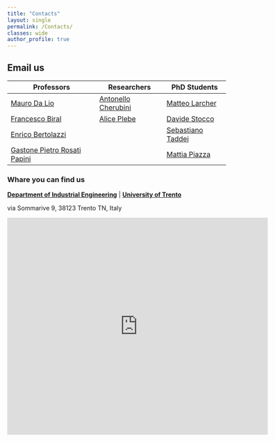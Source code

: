 ```yaml
---
title: "Contacts"
layout: single
permalink: /Contacts/
classes: wide
author_profile: true
---
```


## Email us

| Professors                                                           | Researchers                                                | PhD Students                                            |
|----------------------------------------------------------------------|------------------------------------------------------------|---------------------------------------------------------|
| [Mauro Da Lio](mailto:mauro.dalio@unitn.it)                          | [Antonello Cherubini](mailto:antonello.cherubini@unitn.it) | [Matteo Larcher](mailto:matteo.larcher@unitn.it)        |
| [Francesco Biral](mailto:francesco.biral@unitn.it)                   | [Alice Plebe](mailto:alice.plebe@unitn.it)                 | [Davide Stocco](mailto:davide.stocco@unitn.it)          |
| [Enrico Bertolazzi](mailto:enrico.bertolazzi@unitn.it)               |                                                            | [Sebastiano Taddei](mailto:sebastiano.taddei@unitn.it)  |
| [Gastone Pietro Rosati Papini](mailto:gastone.rosatipapini@unitn.it) |                                                            | [Mattia Piazza](mailto:mattia.piazza@unitn.it)          |


### Whare you can find us

[**Department of Industrial Engineering**](https://www.dii.unitn.it/) | [**University of Trento**](https://www.unitn.it/)

via Sommarive 9, 38123 Trento TN, Italy

<div class="mapouter"><div class="gmap_canvas"><iframe width="600" height="500" id="gmap_canvas" src="https://maps.google.com/maps?q=via%20sommarive%209%20trento&t=&z=13&ie=UTF8&iwloc=&output=embed" frameborder="0" scrolling="no" marginheight="0" marginwidth="0"></iframe><a href="https://123movies-to.org">123movies</a><br><style>.mapouter{position:relative;text-align:right;height:500px;width:600px;}</style><a href="https://www.embedgooglemap.net">map for website</a><style>.gmap_canvas {overflow:hidden;background:none!important;height:500px;width:600px;}</style></div></div>
